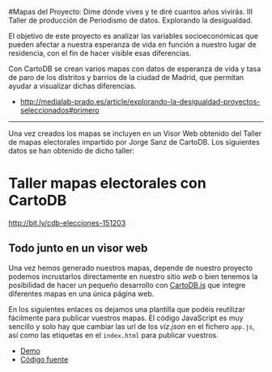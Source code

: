 #Mapas del Proyecto: Dime dónde vives y te diré cuantos años vivirás.
III Taller de producción de Periodismo de datos. Explorando la desigualdad.

El objetivo de este proyecto es analizar las variables socioeconómicas que pueden afectar a nuestra esperanza de vida en función a nuestro lugar de residencia, con el fin de hacer visible esas diferencias.

Con CartoDB se crean varios mapas con datos de esperanza de vida y tasa de paro de los distritos y barrios de la ciudad de Madrid, que permitan ayudar a visualizar dichas diferencias.

* http://medialab-prado.es/article/explorando-la-desigualdad-proyectos-seleccionados#primero

--------------------------------------
Una vez creados los mapas se incluyen en un Visor Web obtenido del Taller de mapas electorales impartido por Jorge Sanz de CartoDB.
Los siguientes datos se han obtenido de dicho taller:

# Taller mapas electorales con CartoDB

http://bit.ly/cdb-elecciones-151203

## Todo junto en un visor web

Una vez hemos generado nuestros mapas, depende de nuestro proyecto podemos incrustarlos directamente en nuestro sitio *web* o bien tenemos la posibilidad de hacer un pequeño desarrollo con [CartoDB.js] que integre diferentes mapas en una única página web.

En los siguientes enlaces os dejamos una plantilla que podéis reutilizar fácilmente para publicar vuestros mapas. El código JavaScript es muy sencillo y solo hay que cambiar las url de los *viz.json* en el fichero `app.js`, así como las etiquetas en el `index.html` para publicar vuestros.

* [Demo](http://bl.ocks.org/jsanz/raw/b621435f418ad6a856c2/)
* [Código fuente](https://gist.github.com/jsanz/b621435f418ad6a856c2)

[CartoDB.js]: http://docs.cartodb.com/cartodb-platform/cartodb-js/


